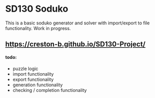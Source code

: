 # SD130 Soduko

This is a basic soduko generator and solver with import/export to file functionality. Work in progress.

## https://creston-b.github.io/SD130-Project/

#### todo:

* puzzle logic
* import functionality
* export functionality
* generation functionality
* checking / completion functionality
